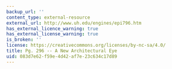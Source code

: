 ```yaml
---
backup_url: ''
content_type: external-resource
external_url: http://www.uh.edu/engines/epi796.htm
has_external_licence_warning: true
has_external_license_warning: true
is_broken: ''
license: https://creativecommons.org/licenses/by-nc-sa/4.0/
title: Pg. 296 -- A New Architectural Eye
uid: 083d7e62-f59e-4d42-af7e-23c634c17d89
---
```

